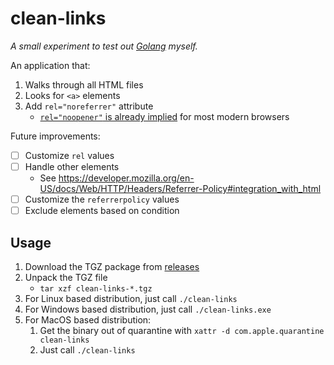 # clean-links

_A small experiment to test out [Golang](https://go.dev/) myself._

An application that:

1. Walks through all HTML files
1. Looks for `<a>` elements
1. Add `rel="noreferrer"` attribute
   - [`rel="noopener"` is already implied](https://github.com/jsx-eslint/eslint-plugin-react/issues/2022) for most modern browsers

Future improvements:

- [ ] Customize `rel` values
- [ ] Handle other elements
  - See <https://developer.mozilla.org/en-US/docs/Web/HTTP/Headers/Referrer-Policy#integration_with_html>
- [ ] Customize the `referrerpolicy` values
- [ ] Exclude elements based on condition

## Usage

1. Download the TGZ package from [releases](https://github.com/altbdoor/clean-links/releases)
1. Unpack the TGZ file
   - `tar xzf clean-links-*.tgz`
1. For Linux based distribution, just call `./clean-links`
1. For Windows based distribution, just call `./clean-links.exe`
1. For MacOS based distribution:
   1. Get the binary out of quarantine with `xattr -d com.apple.quarantine clean-links`
   1. Just call `./clean-links`

